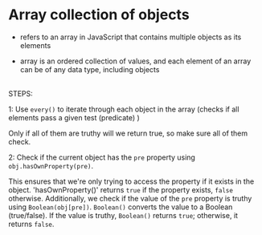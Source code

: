 # Array collection of objects

- refers to an array in JavaScript that contains multiple objects as its elements

- array is an ordered collection of values, and each element of an array can be of any data type, including objects
<br><br>

STEPS:

1: Use `every()` to iterate through each object in the array (checks if all elements pass a given test (predicate) )

Only if all of them are truthy will we return true, so make sure all of them check.

2: Check if the current object has the `pre` property using `obj.hasOwnProperty(pre)`.

This ensures that we're only trying to access the property if it exists in the object.
'hasOwnProperty()' returns `true` if the property exists, `false` otherwise.
Additionally, we check if the value of the `pre` property is truthy using `Boolean(obj[pre])`.
`Boolean()` converts the value to a Boolean (true/false).
If the value is truthy, `Boolean()` returns `true`; otherwise, it returns `false`.
